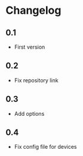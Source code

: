 # Changelog

## 0.1

- First version

## 0.2

- Fix repository link

## 0.3

- Add options

## 0.4

- Fix config file for devices